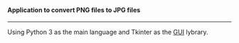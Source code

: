 #### Application to convert PNG files to JPG files
------
Using Python 3 as the main language and Tkinter as the [GUI](https://en.wikipedia.org/wiki/Graphical_user_interface) lybrary.

 

